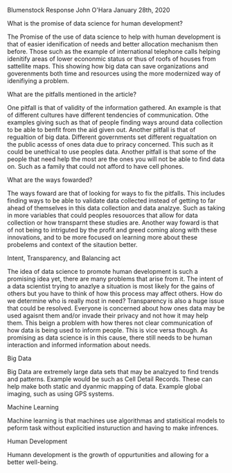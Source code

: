 Blumenstock Response 
John O'Hara
January 28th, 2020



What is the promise of data science for human development?

  The Promise of the use of data science to help with human development is that of easier idenification of needs and better allocation mechanism then before.  Those such as the example of international telephone calls helping idenitify areas of lower econonmic status or thus of roofs of houses from sattellite maps.  This showing how big data can save organizations and goverenments both time and resources using the more modernized way of idenifiying a problem. 
  
What are the pitfalls mentioned in the article? 

  One pitfall is that of validity of the information gathered. An example is that of different cultures have different tendencies of communication.  Othe examples giving such as that of people finding ways around data collection to be able to benfit from the aid given out. Another pitfall is that of regualtion of big data.  Different governments set different regualtation on the public acesss of ones data due to priracy concerned.  This such as it could be unethical to use peoples data.  Another pitfall is that some of the people that need help the most are the ones you will not be able to find data on.  Such as a family that could not afford to have cell phones.
  
What are the ways fowarded?  

  The ways foward are that of looking for ways to fix the pitfalls. This includes finding ways to be able to validate data collected instead of getting to far ahead of themselves in this data collection and data analzye.  Such as taking in more variables that could peoples resouorces that allow for data collection or how transparnt these studies are.  Another way foward is that of not being to intriguted by the profit and greed coming along with these innovations, and to be more focused on learning more about these probelems and  context of the sitaution better. 
  
 Intent, Transparency, and Balancing act
 
 The idea of data science to promote human development is such a promising idea yet, there are many problems that arise from it.  The intent of a data scientist trying to anazlye a situation is most likely for the gains of others but you have to think of how this process may affect others. How do we determine who is really most in need? Transparency is also a huge issue that could be resolved.  Everyone is concerned about how ones data may be used agaisnt them and/or invade their privacy and not how it may help them. This beign a problem with how theres not clear communication of how data is being used to inform people.  This is vice versa though.  As promising as data science is in this cause, there still needs to be human interaction and informed information about needs. 
 
 Big Data 
 
 Big Data are extremely large data sets that may be analzyed to find trends and patterns. Example would be such as Cell Detail Records.  These can help make both static and dyanmic mapping of data. Example global imaging, such as using GPS systems. 
 
 Machine Learning 
 
 Machine learning is that machines use algorithmas and statisitical models to peform task without explicitied insturuction and having to make infrences. 

Human Development 

Humann development is the growth of oppurtunities and allowing for a better well-being.
 
